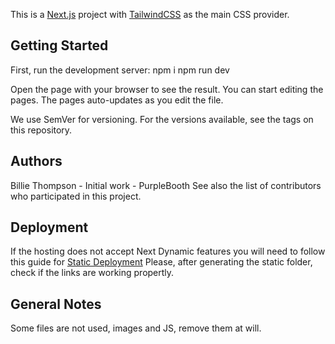 This is a [Next.js](https://nextjs.org/) project with [TailwindCSS](https://tailwindcss.com/docs) as the main CSS provider.

## Getting Started

First, run the development server:
npm i
npm run dev

Open the page with your browser to see the result.
You can start editing the pages. The pages auto-updates as you edit the file.

We use SemVer for versioning. For the versions available, see the tags on this repository.

## Authors

Billie Thompson - Initial work - PurpleBooth
See also the list of contributors who participated in this project.

## Deployment

If the hosting does not accept Next Dynamic features you will need to follow this guide for [Static Deployment](https://nextjs.org/docs/advanced-features/static-html-export)
Please, after generating the static folder, check if the links are working propertly.

## General Notes

Some files are not used, images and JS, remove them at will.

